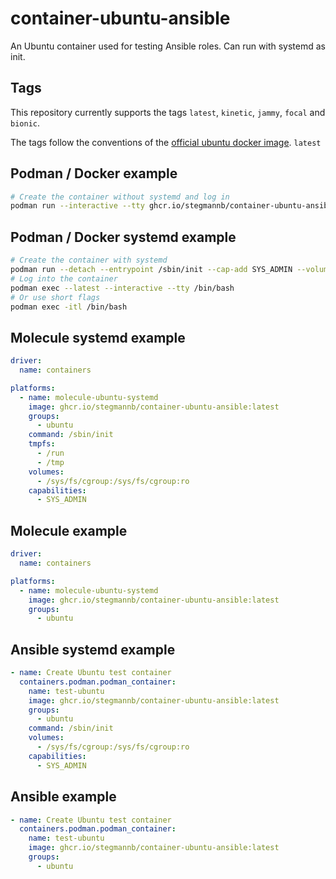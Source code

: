 # container-ubuntu-ansible

An Ubuntu container used for testing Ansible roles.
Can run with systemd as init.

## Tags

This repository currently supports the tags `latest`, `kinetic`, `jammy`, `focal` and `bionic`.

The tags follow the conventions of the [official ubuntu docker image](https://hub.docker.com/_/ubuntu). `latest `

## Podman / Docker example

```bash
# Create the container without systemd and log in
podman run --interactive --tty ghcr.io/stegmannb/container-ubuntu-ansible:latest
```

## Podman / Docker systemd example

```bash
# Create the container with systemd
podman run --detach --entrypoint /sbin/init --cap-add SYS_ADMIN --volume /sys/fs/cgroup:/sys/fs/cgroup:ro --systemd=true ghcr.io/stegmannb/container-ubuntu-ansible:latest
# Log into the container
podman exec --latest --interactive --tty /bin/bash
# Or use short flags
podman exec -itl /bin/bash
```

## Molecule systemd example

```yaml
driver:
  name: containers

platforms:
  - name: molecule-ubuntu-systemd
    image: ghcr.io/stegmannb/container-ubuntu-ansible:latest
    groups:
      - ubuntu
    command: /sbin/init
    tmpfs:
      - /run
      - /tmp
    volumes:
      - /sys/fs/cgroup:/sys/fs/cgroup:ro
    capabilities:
      - SYS_ADMIN
```

## Molecule example

```yaml
driver:
  name: containers

platforms:
  - name: molecule-ubuntu-systemd
    image: ghcr.io/stegmannb/container-ubuntu-ansible:latest
    groups:
      - ubuntu
```

## Ansible systemd example

```yaml
- name: Create Ubuntu test container
  containers.podman.podman_container:
    name: test-ubuntu
    image: ghcr.io/stegmannb/container-ubuntu-ansible:latest
    groups:
      - ubuntu
    command: /sbin/init
    volumes:
      - /sys/fs/cgroup:/sys/fs/cgroup:ro
    capabilities:
      - SYS_ADMIN
```

## Ansible example

```yaml
- name: Create Ubuntu test container
  containers.podman.podman_container:
    name: test-ubuntu
    image: ghcr.io/stegmannb/container-ubuntu-ansible:latest
    groups:
      - ubuntu
```
